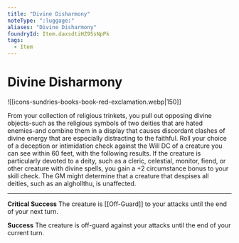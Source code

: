 ```yaml
---
title: "Divine Disharmony"
noteType: ":luggage:"
aliases: "Divine Disharmony"
foundryId: Item.daxsdtiHZ95sNpPk
tags:
  - Item
---
```


# Divine Disharmony
![[icons-sundries-books-book-red-exclamation.webp|150]]

From your collection of religious trinkets, you pull out opposing divine objects-such as the religious symbols of two deities that are hated enemies-and combine them in a display that causes discordant clashes of divine energy that are especially distracting to the faithful. Roll your choice of a deception or intimidation check against the Will DC of a creature you can see within 60 feet, with the following results. If the creature is particularly devoted to a deity, such as a cleric, celestial, monitor, fiend, or other creature with divine spells, you gain a +2 circumstance bonus to your skill check. The GM might determine that a creature that despises all deities, such as an alghollthu, is unaffected.

* * *

**Critical Success** The creature is [[Off-Guard]] to your attacks until the end of your next turn.

**Success** The creature is off-guard against your attacks until the end of your current turn.
